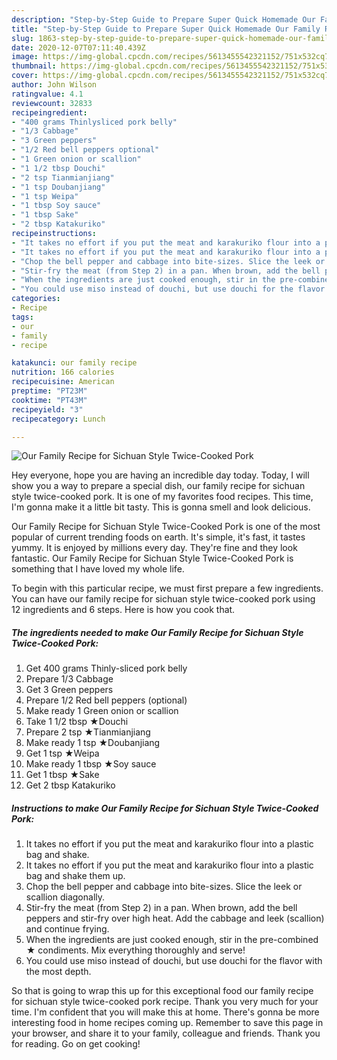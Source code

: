 ```yaml
---
description: "Step-by-Step Guide to Prepare Super Quick Homemade Our Family Recipe for Sichuan Style Twice-Cooked Pork"
title: "Step-by-Step Guide to Prepare Super Quick Homemade Our Family Recipe for Sichuan Style Twice-Cooked Pork"
slug: 1863-step-by-step-guide-to-prepare-super-quick-homemade-our-family-recipe-for-sichuan-style-twice-cooked-pork
date: 2020-12-07T07:11:40.439Z
image: https://img-global.cpcdn.com/recipes/5613455542321152/751x532cq70/our-family-recipe-for-sichuan-style-twice-cooked-pork-recipe-main-photo.jpg
thumbnail: https://img-global.cpcdn.com/recipes/5613455542321152/751x532cq70/our-family-recipe-for-sichuan-style-twice-cooked-pork-recipe-main-photo.jpg
cover: https://img-global.cpcdn.com/recipes/5613455542321152/751x532cq70/our-family-recipe-for-sichuan-style-twice-cooked-pork-recipe-main-photo.jpg
author: John Wilson
ratingvalue: 4.1
reviewcount: 32833
recipeingredient:
- "400 grams Thinlysliced pork belly"
- "1/3 Cabbage"
- "3 Green peppers"
- "1/2 Red bell peppers optional"
- "1 Green onion or scallion"
- "1 1/2 tbsp Douchi"
- "2 tsp Tianmianjiang"
- "1 tsp Doubanjiang"
- "1 tsp Weipa"
- "1 tbsp Soy sauce"
- "1 tbsp Sake"
- "2 tbsp Katakuriko"
recipeinstructions:
- "It takes no effort if you put the meat and karakuriko flour into a plastic bag and shake."
- "It takes no effort if you put the meat and karakuriko flour into a plastic bag and shake them up."
- "Chop the bell pepper and cabbage into bite-sizes. Slice the leek or scallion diagonally."
- "Stir-fry the meat (from Step 2) in a pan. When brown, add the bell peppers and stir-fry over high heat. Add the cabbage and leek (scallion) and continue frying."
- "When the ingredients are just cooked enough, stir in the pre-combined ★ condiments. Mix everything thoroughly and serve!"
- "You could use miso instead of douchi, but use douchi for the flavor with the most depth."
categories:
- Recipe
tags:
- our
- family
- recipe

katakunci: our family recipe 
nutrition: 166 calories
recipecuisine: American
preptime: "PT23M"
cooktime: "PT43M"
recipeyield: "3"
recipecategory: Lunch

---
```



![Our Family Recipe for Sichuan Style Twice-Cooked Pork](https://img-global.cpcdn.com/recipes/5613455542321152/751x532cq70/our-family-recipe-for-sichuan-style-twice-cooked-pork-recipe-main-photo.jpg)

Hey everyone, hope you are having an incredible day today. Today, I will show you a way to prepare a special dish, our family recipe for sichuan style twice-cooked pork. It is one of my favorites food recipes. This time, I'm gonna make it a little bit tasty. This is gonna smell and look delicious.



Our Family Recipe for Sichuan Style Twice-Cooked Pork is one of the most popular of current trending foods on earth. It's simple, it's fast, it tastes yummy. It is enjoyed by millions every day. They're fine and they look fantastic. Our Family Recipe for Sichuan Style Twice-Cooked Pork is something that I have loved my whole life.


To begin with this particular recipe, we must first prepare a few ingredients. You can have our family recipe for sichuan style twice-cooked pork using 12 ingredients and 6 steps. Here is how you cook that.

<!--inarticleads1-->

##### The ingredients needed to make Our Family Recipe for Sichuan Style Twice-Cooked Pork:

1. Get 400 grams Thinly-sliced pork belly
1. Prepare 1/3 Cabbage
1. Get 3 Green peppers
1. Prepare 1/2 Red bell peppers (optional)
1. Make ready 1 Green onion or scallion
1. Take 1 1/2 tbsp ★Douchi
1. Prepare 2 tsp ★Tianmianjiang
1. Make ready 1 tsp ★Doubanjiang
1. Get 1 tsp ★Weipa
1. Make ready 1 tbsp ★Soy sauce
1. Get 1 tbsp ★Sake
1. Get 2 tbsp Katakuriko




<!--inarticleads2-->

##### Instructions to make Our Family Recipe for Sichuan Style Twice-Cooked Pork:

1. It takes no effort if you put the meat and karakuriko flour into a plastic bag and shake.
1. It takes no effort if you put the meat and karakuriko flour into a plastic bag and shake them up.
1. Chop the bell pepper and cabbage into bite-sizes. Slice the leek or scallion diagonally.
1. Stir-fry the meat (from Step 2) in a pan. When brown, add the bell peppers and stir-fry over high heat. Add the cabbage and leek (scallion) and continue frying.
1. When the ingredients are just cooked enough, stir in the pre-combined ★ condiments. Mix everything thoroughly and serve!
1. You could use miso instead of douchi, but use douchi for the flavor with the most depth.




So that is going to wrap this up for this exceptional food our family recipe for sichuan style twice-cooked pork recipe. Thank you very much for your time. I'm confident that you will make this at home. There's gonna be more interesting food in home recipes coming up. Remember to save this page in your browser, and share it to your family, colleague and friends. Thank you for reading. Go on get cooking!
